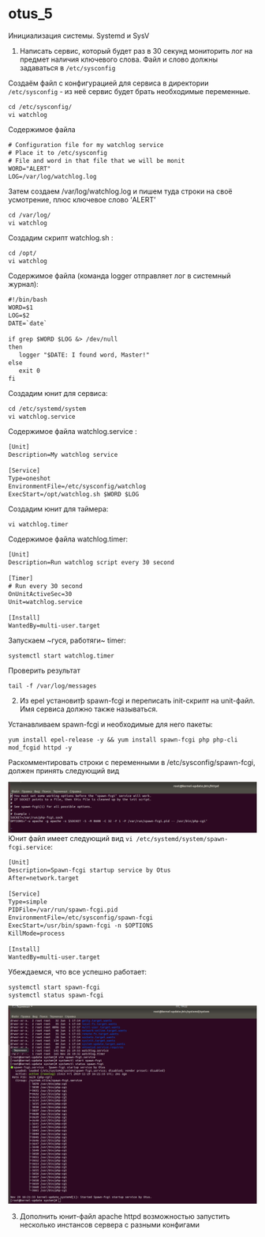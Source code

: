 # otus_5
Инициализация системы. Systemd и SysV
1) Написать сервис, который будет раз в 30 секунд мониторить лог на предмет наличия ключевого слова. Файл и слово должны задаваться в ```/etc/sysconfig```

Создаём файл с конфигурацией для сервиса в директории ```/etc/sysconfig``` - из неё сервис будет брать необходимые переменные.
```
cd /etc/sysconfig/
vi watchlog
```
Содержимое файла
```
# Configuration file for my watchlog service
# Place it to /etc/sysconfig
# File and word in that file that we will be monit
WORD="ALERT"
LOG=/var/log/watchlog.log
```
Затем создаем /var/log/watchlog.log и пишем туда строки на своё усмотрение, плюс ключевое слово ‘ALERT’
```
cd /var/log/
vi watchlog
```
Создадим скрипт watchlog.sh :
```
cd /opt/
vi watchlog
```
Содержимое файла (команда logger отправляет лог в системный журнал):
```
#!/bin/bash
WORD=$1
LOG=$2
DATE=`date`

if grep $WORD $LOG &> /dev/null
then
   logger "$DATE: I found word, Master!"
else
   exit 0
fi
```
Создадим юнит для сервиса:
```
cd /etc/systemd/system
vi watchlog.service
```
Содержимое файла watchlog.service :
```
[Unit]
Description=My watchlog service

[Service]
Type=oneshot
EnvironmentFile=/etc/sysconfig/watchlog
ExecStart=/opt/watchlog.sh $WORD $LOG
```
Создадим юнит для таймера:
```
vi watchlog.timer
```
Содержимое файла watchlog.timer:
```
[Unit]
Description=Run watchlog script every 30 second

[Timer]
# Run every 30 second
OnUnitActiveSec=30
Unit=watchlog.service

[Install]
WantedBy=multi-user.target
```
Запускаем ~гуся, работяги~ timer:
```
systemctl start watchlog.timer
```
Проверить результат
```
tail -f /var/log/messages
```


2) Из epel установитþ spawn-fcgi и переписать init-скрипт на unit-файл. Имя сервиса должно также называться.

Устанавливаем spawn-fcgi и необходимые для него пакеты:
```
yum install epel-release -y && yum install spawn-fcgi php php-cli mod_fcgid httpd -y
```
Раскомментировать строки с переменными в /etc/sysconfig/spawn-fcgi, должен принять следующий вид

![Image alt](https://github.com/Edo1993/otus_5/raw/master/21.png)
Юнит файл имеет следующий вид ```vi /etc/systemd/system/spawn-fcgi.service```:
```
[Unit]
Description=Spawn-fcgi startup service by Otus
After=network.target

[Service]
Type=simple
PIDFile=/var/run/spawn-fcgi.pid
EnvironmentFile=/etc/sysconfig/spawn-fcgi
ExecStart=/usr/bin/spawn-fcgi -n $OPTIONS
KillMode=process

[Install]
WantedBy=multi-user.target

```
Убеждаемся, что все успешно работает:
```
systemctl start spawn-fcgi
systemctl status spawn-fcgi
```
![Image alt](https://github.com/Edo1993/otus_5/raw/master/22.png)

3) Дополнить юнит-файл apache httpd возможностью запустить несколько инстансов сервера с разными конфигами

